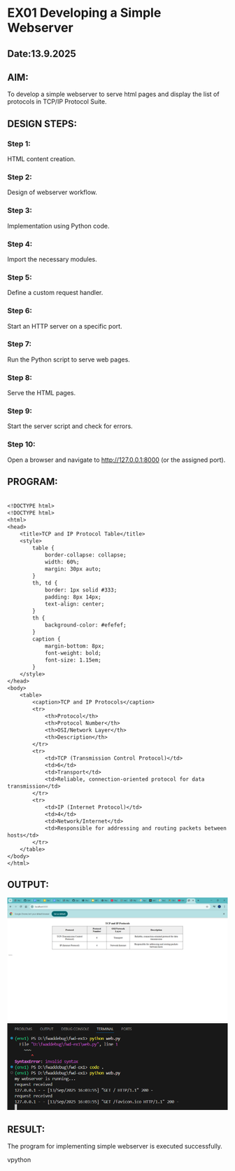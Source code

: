 # EX01 Developing a Simple Webserver
## Date:13.9.2025

## AIM:
To develop a simple webserver to serve html pages and display the list of protocols in TCP/IP Protocol Suite.

## DESIGN STEPS:
### Step 1: 
HTML content creation.

### Step 2:
Design of webserver workflow.

### Step 3:
Implementation using Python code.

### Step 4:
Import the necessary modules.

### Step 5:
Define a custom request handler.

### Step 6:
Start an HTTP server on a specific port.

### Step 7:
Run the Python script to serve web pages.

### Step 8:
Serve the HTML pages.

### Step 9:
Start the server script and check for errors.

### Step 10:
Open a browser and navigate to http://127.0.0.1:8000 (or the assigned port).

## PROGRAM:
~~~

<!DOCTYPE html>
<!DOCTYPE html>
<html>
<head>
    <title>TCP and IP Protocol Table</title>
    <style>
        table {
            border-collapse: collapse;
            width: 60%;
            margin: 30px auto;
        }
        th, td {
            border: 1px solid #333;
            padding: 8px 14px;
            text-align: center;
        }
        th {
            background-color: #efefef;
        }
        caption {
            margin-bottom: 8px;
            font-weight: bold;
            font-size: 1.15em;
        }
    </style>
</head>
<body>
    <table>
        <caption>TCP and IP Protocols</caption>
        <tr>
            <th>Protocol</th>
            <th>Protocol Number</th>
            <th>OSI/Network Layer</th>
            <th>Description</th>
        </tr>
        <tr>
            <td>TCP (Transmission Control Protocol)</td>
            <td>6</td>
            <td>Transport</td>
            <td>Reliable, connection-oriented protocol for data transmission</td>
        </tr>
        <tr>
            <td>IP (Internet Protocol)</td>
            <td>4</td>
            <td>Network/Internet</td>
            <td>Responsible for addressing and routing packets between hosts</td>
        </tr>
    </table>
</body>
</html>
~~~

## OUTPUT:



![alt text](<Screenshot 2025-09-13 160413.png>)
![alt text](<Screenshot 2025-09-13 160440.png>)






## RESULT:
The program for implementing simple webserver is executed successfully.

vpython